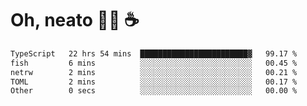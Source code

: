 # Oh, neato 🧑‍💻 ☕

<!--START_SECTION:waka-->

```txt
TypeScript   22 hrs 54 mins  ████████████████████████▓   99.17 %
fish         6 mins          ░░░░░░░░░░░░░░░░░░░░░░░░░   00.45 %
netrw        2 mins          ░░░░░░░░░░░░░░░░░░░░░░░░░   00.21 %
TOML         2 mins          ░░░░░░░░░░░░░░░░░░░░░░░░░   00.17 %
Other        0 secs          ░░░░░░░░░░░░░░░░░░░░░░░░░   00.00 %
```

<!--END_SECTION:waka-->
